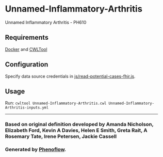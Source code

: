 # Unnamed-Inflammatory-Arthritis

Unnamed Inflammatory Arthritis - PH610

## Requirements

[Docker](https://docs.docker.com/install/) and [CWLTool](https://github.com/common-workflow-language/cwltool#install)

## Configuration

Specify data source credentials in [js/read-potential-cases-fhir.js](js/read-potential-cases-fhir.js).

## Usage

Run: `cwltool Unnamed-Inflammatory-Arthritis.cwl Unnamed-Inflammatory-Arthritis-inputs.yml`

***

### Based on original definition developed by Amanda Nicholson, Elizabeth Ford, Kevin A Davies, Helen E Smith, Greta Rait, A Rosemary Tate, Irene Petersen, Jackie Cassell
### Generated by [Phenoflow](https://kclhi.org/phenoflow).
